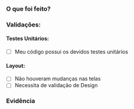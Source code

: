 ### O que foi feito? 

<!-- Descreva a futura versão após o merge -->

### Validações:

#### Testes Unitários:

- [ ] Meu código possui os devidos testes unitários

#### Layout:

- [ ] Não houveram mudanças nas telas
- [ ] Necessita de validação de Design

### Evidência

<!-- Caso seja necessário, linke aqui prints/GIFs ou vídeos da solução -->
